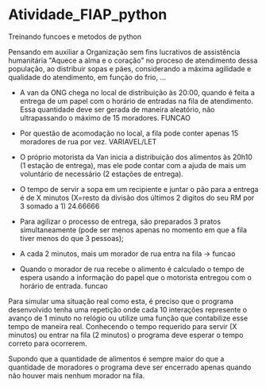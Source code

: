 # Atividade_FIAP_python
Treinando funcoes e metodos de python

Pensando em auxiliar a Organização sem fins lucrativos de assistência humanitária "Aquece a alma e o coração" no proceso de atendimento dessa população, ao distribuir sopas e pães, considerando a máxima agilidade e qualidade do atendimento, em função do frio, ...

- A van da ONG chega no local de distribuição às 20:00, quando é feita a entrega de um papel com o horário de entradas na fila de atendimento. Essa quantidade deve ser gerada de maneira aleatório, não ultrapassando o máximo de 15 moradores.
FUNCAO

- Por questão de acomodação no local, a fila pode conter apenas 15 moradores de rua por vez.
VARIAVEL/LET

- O próprio motorista da Van inicia a distribuição dos alimentos às 20h10 (1 estação de entrega), mas ele pode contar com a ajuda de mais um voluntário de necessário (2 estações de entrega).

- O tempo de servir a sopa em um recipiente e juntar o pão para a entrega é de X minutos (X=resto da divisão dos últimos 2 digitos do seu RM por 3 somado a 1) 24.66666

- Para agilizar o processo de entrega, são preparados 3 pratos simultaneamente (pode ser menos apenas no momento em que a fila tiver menos do que 3 pessoas);

- A cada 2 minutos, mais um morador de rua entra na fila -> funcao

- Quando o morador de rua recebe o alimento é calculado o tempo de espera usando a informação do papel que o motorista entregou com o horário de entrada.
funcao

Para simular uma situação real como esta, é preciso que o programa desenvolvido tenha uma repetição onde cada 10 interações represente o avanço de 1 minuto no relógio ou utilize uma função que contabilize esse tempo de maneira real. Conhecendo o tempo requerido para servir (X minutos) ou entrar na fila (2 minutos) o programa deve esperar o tempo correto para ocorrerem.

Supondo que a quantidade de alimentos é sempre maior do que a quantidade de moradores o programa deve ser encerrado apenas quando não houver mais nenhum morador na fila.
